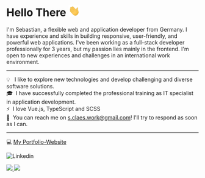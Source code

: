 <h1>Hello There <img src="https://github.com/ABSphreak/ABSphreak/blob/master/gifs/Hi.gif" width="30px"></h1>

I'm Sebastian, a flexible web and application developer from Germany. I have experience and skills in building responsive, user-friendly, and powerful web applications. I've been working as a full-stack developer professionally for 3 years, but my passion lies mainly in the frontend. I'm open to new experiences and challenges in an international work environment.

_____________

💡 &nbsp; I like to explore new technologies and develop challenging and diverse software solutions.\
🎓 &nbsp;I have successfully completed the professional training as IT specialist in application development. \
:zap: &nbsp;I love Vue.js, TypeScript and SCSS\
:e-mail: &nbsp;You can reach me on s.claes.work@gmail.com! I'll try to respond as soon as I can.

_____________

:computer: [My Portfolio-Website](https://portfolio.claes-work.de/)

![Linkedin](https://img.shields.io/badge/LinkedIn-0077B5?style=for-the-badge&logo=linkedin&logoColor=white)

<p>
<a href="https://github.com/claes-work">
  <img height="150em" src="https://github-readme-stats-eight-theta.vercel.app/api?username=claes-work&show_icons=true&theme=algolia&include_all_commits=true&count_private=true"/>
  <img height="150em" src="https://github-readme-stats-eight-theta.vercel.app/api/top-langs/?username=claes-work&layout=compact&langs_count=8&theme=algolia"/>
</a>
</p>
